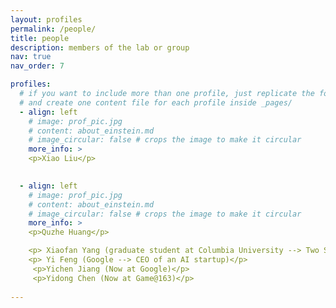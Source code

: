 ```yaml
---
layout: profiles
permalink: /people/
title: people
description: members of the lab or group
nav: true
nav_order: 7

profiles:
  # if you want to include more than one profile, just replicate the following block
  # and create one content file for each profile inside _pages/
  - align: left
    # image: prof_pic.jpg
    # content: about_einstein.md
    # image_circular: false # crops the image to make it circular
    more_info: >
    <p>Xiao Liu</p>

   
  - align: left
    # image: prof_pic.jpg
    # content: about_einstein.md
    # image_circular: false # crops the image to make it circular
    more_info: >
    <p>Quzhe Huang</p>

    <p> Xiaofan Yang (graduate student at Columbia University --> Two Sigma)</p>
    <p> Yi Feng (Google --> CEO of an AI startup)</p>
     <p>Yichen Jiang (Now at Google)</p>
     <p>Yidong Chen (Now at Game@163)</p>
   
---
```


